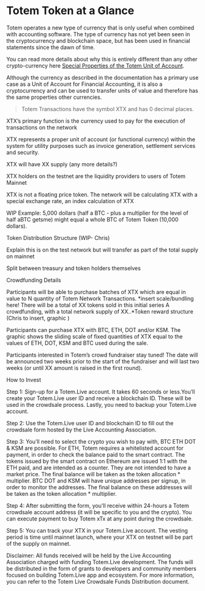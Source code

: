 # Totem Token at a Glance

Totem operates a new type of currency that is only useful when combined with accounting software. The type of currency has not yet been seen in the cryptocurrency and blockchain space, but has been used in financial statements since the dawn of time.

You can read more details about why this is entirely different than any other crypto-currency here [Special Properties of the Totem Unit of Account](/crowdsale-docs/overview-xtx.md).

Although the currency as described in the documentation has a primary use case as a Unit of Account for Financial Accounting, it is also a cryptocurrency and can be used to transfer units of value and therefore has the same properties other currencies.

> Totem Transactions have the symbol XTX and has 0 decimal places.

XTX’s primary function is the currency used to pay for the execution of transactions on the network

XTX represents a proper unit of account (or functional currency) within the
system for utility purposes such as invoice generation, settlement services and security.

XTX will have XX supply (any more details?)

XTX holders on the testnet are the liquidity providers to users of Totem Mainnet

XTX is not a floating price token. The network will be calculating XTX with a special exchange rate, an index calculation of XTX 

WIP Example: 5,000 dollars (half a BTC - plus a multiplier for the level of half aBTC getsme) might equal a whole BTC of Totem Token (10,000 dollars). 

Token Distribution Structure (WIP- Chris)

Explain this is on the test network but will transfer as part of the total supply on mainnet

Split between treasury and token holders themselves

Crowdfunding Details

Participants will be able to purchase batches of XTX which are equal in value to N quantity of Totem Network Transactions. *insert scale/bundling here! There will be a total of XX tokens sold in this initial series A crowdfunding, with a total network supply of XX..*Token reward structure (Chris to insert, graphic ) 

Participants can purchase XTX with BTC, ETH, DOT and/or KSM. The graphic shows the sliding scale of fixed quantities of XTX equal to the values of ETH, DOT, KSM and BTC used during the sale.

Participants interested in Totem’s crowd fundraiser stay tuned! The date will be announced two weeks prior to the start of the fundraiser and will last two weeks (or until XX amount is raised in the first round). 

How to Invest

Step 1: Sign-up for a Totem.Live account. It takes 60 seconds or less.You’ll create your Totem.Live user ID and receive a blockchain ID. These will be used in the crowdsale process. Lastly, you need to backup your Totem.Live account.

Step 2: Use the Totem.Live user ID and blockchain ID to fill out the crowdsale form hosted by the Live Accounting Association.

Step 3: You’ll need to select the crypto you wish to pay with, BTC ETH DOT & KSM are possible.
For ETH, Totem  requires a whitelisted account for payment, in order to check the balance paid to the smart contract. The tokens issued by the smart contract on Ethereum are issued 1:1 with the ETH paid, and are intended as a counter. They are not intended to have a market price. The final balance will be taken as the token allocation * multiplier.
BTC DOT and KSM will have unique addresses per signup, in order to monitor the addresses. The final balance on these addresses will be taken as the token allocation * multiplier.

Step 4: After submitting the form, you’ll receive within 24-hours a Totem crowdsale account address (it will be specific to you and the crypto). You can execute payment to buy Totem xTx at any point during the crowdsale.

Step 5: You can track your XTX in your Totem.Live account. The vesting period is time until mainnet launch, where your XTX on testnet will be part of the supply on mainnet. 

Disclaimer:
All funds received will be held by the Live Accounting Association charged with funding Totem.Live development. The funds will be distributed in the form of grants to developers and community members focused on building Totem.Live app and ecosystem. For more information, you can refer to the Totem Live Crowdsale Funds Distribution document. 
